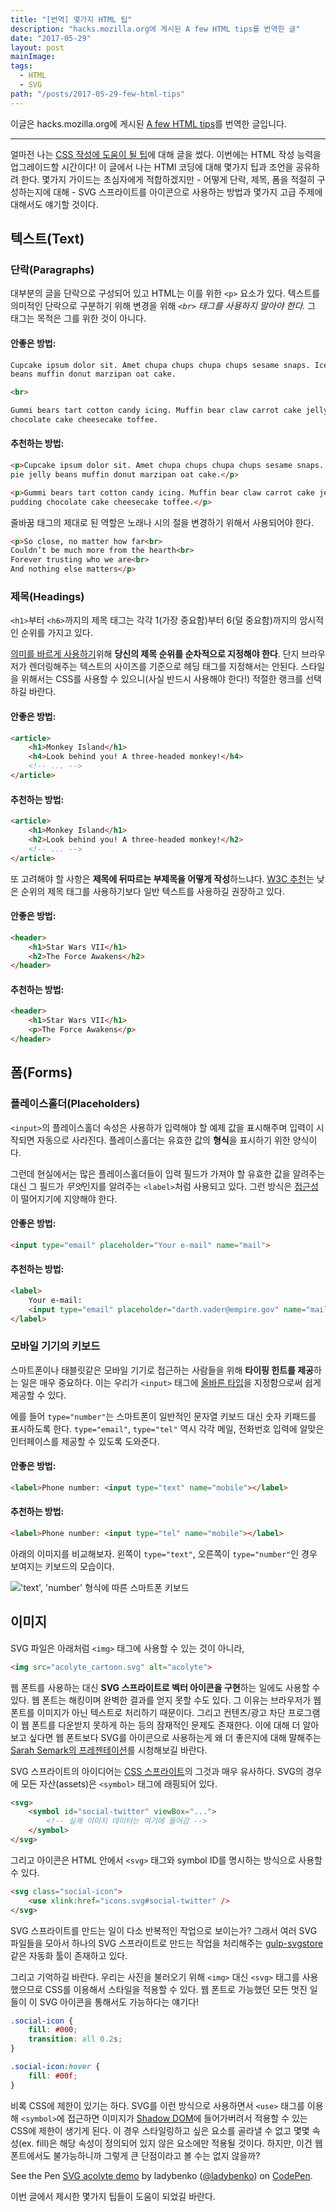 ```yaml
---
title: "[번역] 몇가지 HTML 팁"
description: "hacks.mozilla.org에 게시된 A few HTML tips를 번역한 글"
date: "2017-05-29"
layout: post
mainImage:
tags:
  - HTML
  - SVG
path: "/posts/2017-05-29-few-html-tips"
---
```


이글은 hacks.mozilla.org에 게시된 [A few HTML tips](https://hacks.mozilla.org/2016/08/a-few-html-tips/)를 번역한 글입니다.

---

얼마전 나는 [CSS 작성에 도움이 될 팁](https://hacks.mozilla.org/2016/05/css-coding-techniques/)에 대해 글을 썼다. 이번에는 HTML 작성 능력을 업그레이드할 시간이다! 이 글에서 나는 HTMl 코딩에 대해 몇가지 팁과 조언을 공유하려 한다. 몇가지 가이드는 초심자에게 적합하겠지만 - 어떻게 단락, 제목, 폼을 적절히 구성하는지에 대해 - SVG 스프라이트를 아이콘으로 사용하는 방법과 몇가지 고급 주제에 대해서도 얘기할 것이다.

## 텍스트(Text)

### 단락(Paragraphs)

대부분의 글을 단락으로 구성되어 있고 HTML는 이를 위한 `<p>` 요소가 있다. 텍스트를 의미적인 단락으로 구분하기 위해 변경을 위해 *`<br>` 태그를 사용하지 말아야 한다.* 그 태그는 목적은 그를 위한 것이 아니다.


#### 안좋은 방법:

```html
Cupcake ipsum dolor sit. Amet chupa chups chupa chups sesame snaps. Ice cream pie jelly
beans muffin donut marzipan oat cake.

<br>

Gummi bears tart cotton candy icing. Muffin bear claw carrot cake jelly jujubes pudding
chocolate cake cheesecake toffee.
```


#### 추천하는 방법:

```html
<p>Cupcake ipsum dolor sit. Amet chupa chups chupa chups sesame snaps. Ice cream
pie jelly beans muffin donut marzipan oat cake.</p>

<p>Gummi bears tart cotton candy icing. Muffin bear claw carrot cake jelly jujubes
pudding chocolate cake cheesecake toffee.</p>
```

줄바꿈 태그의 제대로 된 역할은 노래나 시의 절을 변경하기 위해서 사용되어야 한다.

```html
<p>So close, no matter how far<br>
Couldn’t be much more from the hearth<br>
Forever trusting who we are<br>
And nothing else matters</p>
```


### 제목(Headings)

`<h1>`부터 `<h6>`까지의 제목 태그는 각각 1(가장 중요함)부터 6(덜 중요함)까지의 암시적인 순위를 가지고 있다.

[의미를 바르게 사용하기](https://www.w3.org/TR/html5/sections.html#headings-and-sections)위해 **당신의 제목 순위를 순차적으로 지정해야 한다**. 단지 브라우저가 렌더링해주는 텍스트의 사이즈를 기준으로 헤딩 태그를 지정해서는 안된다. 스타일을 위해서는 CSS를 사용할 수 있으니(사실 반드시 사용해야 한다!) 적절한 랭크를 선택하길 바란다.


#### 안좋은 방법:

```html
<article>
    <h1>Monkey Island</h1>
    <h4>Look behind you! A three-headed monkey!</h4>
    <!-- ... -->
</article>
```

#### 추천하는 방법:


```html
<article>
    <h1>Monkey Island</h1>
    <h2>Look behind you! A three-headed monkey!</h2>
    <!-- ... -->
</article>
```

또 고려해야 할 사항은 **제목에 뒤따르는 부제목을 어떻게 작성**하느냐다. [W3C 추천](https://www.w3.org/TR/html5/common-idioms.html#common-idioms)는 낮은 순위의 제목 태그를 사용하기보다 일반 텍스트를 사용하길 권장하고 있다.

#### 안좋은 방법:

```html
<header>
    <h1>Star Wars VII</h1>
    <h2>The Force Awakens</h2>
</header>
```

#### 추천하는 방법:

```html
<header>
    <h1>Star Wars VII</h1>
    <p>The Force Awakens</p>
</header>
```

## 폼(Forms)

### 플레이스홀더(Placeholders)

`<input>`의 플레이스홀더 속성은 사용하가 입력해야 할 예제 값을 표시해주며 입력이 시작되면 자동으로 사라진다. 플레이스홀더는 유효한 값의 **형식**을 표시하기 위한 양식이다. 

그런데 현실에서는 많은 플레이스홀더들이 입력 필드가 가져야 할 유효한 값을 알려주는 대신 그 필드가 *무엇*인지를 알려주는 `<label>`처럼 사용되고 있다. 그런 방식은 [접근성](https://developer.mozilla.org/en-US/docs/Web/Accessibility)이 떨어지기에 지양해야 한다.

#### 안좋은 방법:

```html
<input type="email" placeholder="Your e-mail" name="mail">
```

#### 추천하는 방법:

```html
<label>
    Your e-mail:
    <input type="email" placeholder="darth.vader@empire.gov" name="mail">
</label>
```

### 모바일 기기의 키보드

스마트폰이나 태블릿같은  모바일 기기로 접근하는 사람들을 위해 **타이핑 힌트를 제공**하는 일은 매우 중요하다. 이는 우리가 `<input>` 태그에 [올바른 타입](https://developer.mozilla.org/en-US/docs/Web/HTML/Element/input#Attributes)을 지정함으로써 쉽게 제공할 수 있다.

에를 들어 `type="number"`는 스마트폰이 일반적인 문자열 키보드 대신 숫자 키패드를 표시하도록 한다. `type="email"`, `type="tel"` 역시 각각 메일, 전화번호 입력에 알맞은 인터페이스를 제공할 수 있도록 도와준다.


#### 안좋은 방법:

```html
<label>Phone number: <input type="text" name="mobile"></label>
```

#### 추천하는 방법:

```html
<label>Phone number: <input type="tel" name="mobile"></label>
```

아래의 이미지를 비교해보자. 왼쪽이 `type="text"`, 오른쪽이 `type="number"`인 경우 보여지는 키보드의 모습이다.

!['text', 'number' 형식에 따른 스마트폰 키보드](https://hacks.mozilla.org/files/2016/08/keyboard_compare-500x443.png)
 

## 이미지

SVG 파일은 아래처럼 `<img>` 태그에 사용할 수 있는 것이 아니라,

```html
<img src="acolyte_cartoon.svg" alt="acolyte">

```

웹 폰트를 사용하는 대신 **SVG 스프라이트로 벡터 아이콘을 구현**하는 일에도 사용할 수 있다. 웹 폰트는 해킹이며 완벽한 결과를 얻지 못할 수도 있다. 그 이유는 브라우저가 웹 폰트를 이미지가 아닌 텍스트로 처리하기 때문이다. 그리고 컨텐츠/광고 차단 프로그램이 웹 폰트를 다운받지 못하게 하는 등의 잠재적인 문제도 존재한다. 이에 대해 더 알아보고 싶다면 웹 폰트보다 SVG를 아이콘으로 사용하는게 왜 더 좋은지에 대해 말해주는 [Sarah Semark의 프레젠테이션](http://wordpress.tv/2016/05/28/sarah-semark-stop-using-icon-fonts-love-svg/)를 시청해보길 바란다.

SVG 스프라이트의 아이디어는 [CSS 스프라이트](https://developer.mozilla.org/en-US/docs/Web/CSS/CSS_Images/Implementing_image_sprites_in_CSS)의 그것과 매우 유사하다. SVG의 경우에 모든 자산(assets)은 `<symbol>` 태그에 래핑되어 있다. 

```html
<svg>
    <symbol id="social-twitter" viewBox="...">
        <!-- 실제 이미지 데이터는 여기에 들어감 -->
    </symbol>
</svg>
```

그리고 아이콘은 HTML 안에서 `<svg>` 태그와 symbol ID를 명시하는 방식으로 사용할 수 있다.

```html
<svg class="social-icon">
    <use xlink:href="icons.svg#social-twitter" />
</svg>
```

SVG 스프라이트를 만드는 일이 다소 반복적인 작업으로 보이는가? 그래서 여러 SVG 파일들을 모아서 하나의 SVG 스프라이트로 만드는 작업을 처리해주는 [gulp-svgstore](https://github.com/w0rm/gulp-svgstore)같은 자동화 툴이 존재하고 있다. 

그리고 기억하길 바란다. 우리는 사진을 불러오기 위해 `<img>` 대신 `<svg>` 태그를 사용했으므로 CSS를 이용해서 스타일을 적용할 수 있다. 웹 폰트로 가능했던 모든 멋진 일들이 이 SVG 아이콘을 통해서도 가능하다는 얘기다!

```css
.social-icon {
    fill: #000;
    transition: all 0.2s;
}

.social-icon:hover {
    fill: #00f;
}
```

비록 CSS에 제한이 있기는 하다. SVG를 이런 방식으로 사용하면서 `<use>` 태그를 이용해 `<symbol>`에 접근하면 이미지가 [Shadow DOM](https://developer.mozilla.org/en-US/docs/Web/Web_Components/Shadow_DOM)에 들어가버려서 적용할 수 있는 CSS에 제한이 생기게 된다. 이 경우 스타일링하고 싶은 요소를 골라낼 수 없고 몇몇 속성(ex. fill)은 해당 속성이 정의되어 있지 않은 요소에만 적용될 것이다. 하지만, 이건 웹 폰트에서도 불가능하니까 그렇게 큰 단점이라고 볼 수는 없지 않을까?

<p data-height="265" data-theme-id="0" data-slug-hash="OXBQZq" data-default-tab="html,result" data-user="ladybenko" data-embed-version="2" data-pen-title="SVG acolyte demo" class="codepen">See the Pen <a href="https://codepen.io/ladybenko/pen/OXBQZq/">SVG acolyte demo</a> by ladybenko (<a href="https://codepen.io/ladybenko">@ladybenko</a>) on <a href="https://codepen.io">CodePen</a>.</p>


이번 글에서 제시한 몇가지 팁들이 도움이 되었길 바란다. 


<script async src="https://production-assets.codepen.io/assets/embed/ei.js"></script>


